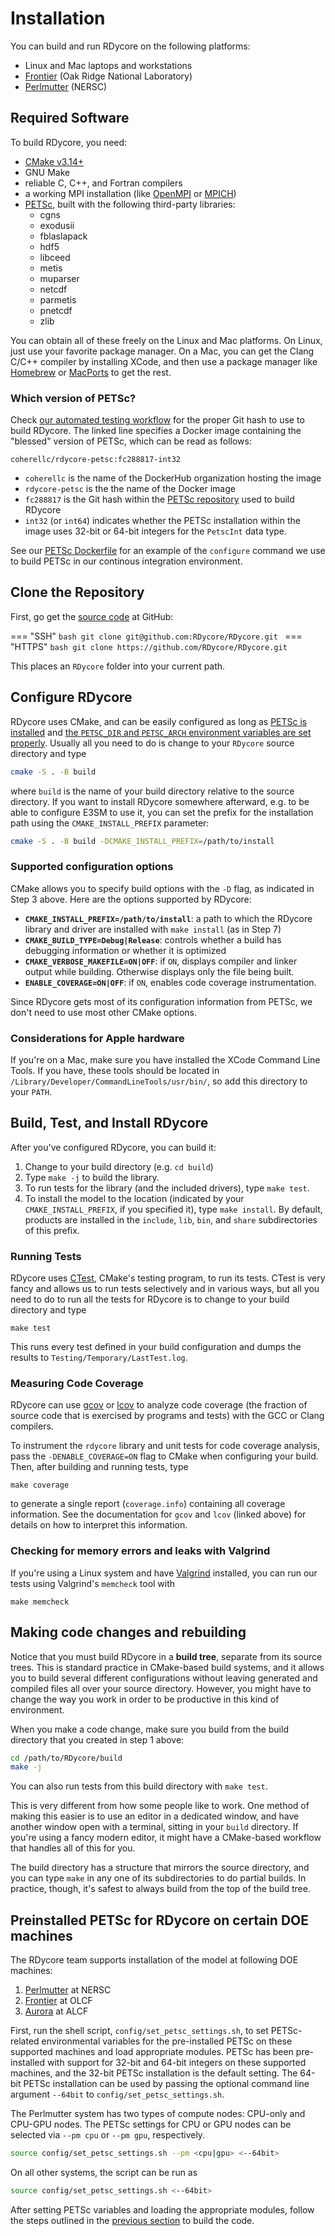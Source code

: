 # Installation

You can build and run RDycore on the following platforms:

* Linux and Mac laptops and workstations
* [Frontier](https://www.olcf.ornl.gov/frontier/) (Oak Ridge National Laboratory)
* [Perlmutter](https://docs.nersc.gov/systems/perlmutter/) (NERSC)

## Required Software

To build RDycore, you need:

* [CMake v3.14+](https://cmake.org/)
* GNU Make
* reliable C, C++, and Fortran compilers
* a working MPI installation (like [OpenMPI](https://www.open-mpi.org/)
  or [MPICH](https://www.mpich.org/))
* [PETSc](https://petsc.org/release/), built with the following third-party
  libraries:
    * cgns
    * exodusii
    * fblaslapack
    * hdf5
    * libceed
    * metis
    * muparser
    * netcdf
    * parmetis
    * pnetcdf
    * zlib

You can obtain all of these freely on the Linux and Mac platforms. On Linux,
just use your favorite package manager. On a Mac, you can get the Clang C/C++
compiler by installing XCode, and then use a package manager like
[Homebrew](https://brew.sh/) or [MacPorts](https://www.macports.org/) to get
the rest.

### Which version of PETSc?

Check [our automated testing workflow](https://github.com/RDycore/RDycore/blob/main/.github/workflows/auto_test.yml#L24)
for the proper Git hash to use to build RDycore. The linked line specifies a
Docker image containing the "blessed" version of PETSc, which can be read as
follows:

```
coherellc/rdycore-petsc:fc288817-int32
```

* `coherellc` is the name of the DockerHub organization hosting the image
* `rdycore-petsc` is the the name of the Docker image
* `fc288817` is the Git hash within the [PETSc repository](https://gitlab.com/petsc/petsc)
  used to build RDycore
* `int32` (or `int64`) indicates whether the PETSc installation within the image
  uses 32-bit or 64-bit integers for the `PetscInt` data type.

See our [PETSc Dockerfile](https://github.com/RDycore/RDycore/blob/main/tools/Dockerfile.petsc#L50)
for an example of the `configure` command we use to build PETSc in our continous
integration environment.

## Clone the Repository

First, go get the [source code](https://github.com/RDycore/RDycore)
at GitHub:

=== "SSH"
    ```bash
    git clone git@github.com:RDycore/RDycore.git
    ```
=== "HTTPS"
    ```bash
    git clone https://github.com/RDycore/RDycore.git
    ```

This places an `RDycore` folder into your current path.

## Configure RDycore

RDycore uses CMake, and can be easily configured as long as
[PETSc is installed](https://petsc.org/release/install/) and [the `PETSC_DIR`
and `PETSC_ARCH` environment variables are set
properly](https://petsc.org/release/install/multibuild/#environmental-variables-petsc-dir-and-petsc-arch).
Usually all you need to do is change to your `RDycore` source directory and type

```bash
cmake -S . -B build
```

where `build` is the name of your build directory relative to the source
directory. If you want to install RDycore somewhere afterward, e.g. to be able
to configure E3SM to use it, you can set the prefix for the installation path
using the `CMAKE_INSTALL_PREFIX` parameter:

```bash
cmake -S . -B build -DCMAKE_INSTALL_PREFIX=/path/to/install
```

### Supported configuration options

CMake allows you to specify build options with the `-D` flag, as indicated in
Step 3 above. Here are the options supported by RDycore:

* **`CMAKE_INSTALL_PREFIX=/path/to/install`**: a path to which the RDycore library
  and driver are installed with `make install` (as in Step 7)
* **`CMAKE_BUILD_TYPE=Debug|Release`**: controls whether a build has debugging
  information or whether it is optimized
* **`CMAKE_VERBOSE_MAKEFILE=ON|OFF`**: if `ON`, displays compiler and linker
  output while building. Otherwise displays only the file being built.
* **`ENABLE_COVERAGE=ON|OFF`**: if `ON`, enables code coverage instrumentation.

Since RDycore gets most of its configuration information from PETSc, we don't
need to use most other CMake options.

### Considerations for Apple hardware

If you're on a Mac, make sure you have installed the XCode Command Line Tools.
If you have, these tools should be located in
`/Library/Developer/CommandLineTools/usr/bin/`, so add this directory to your
`PATH`.

## Build, Test, and Install RDycore

After you've configured RDycore, you can build it:

1. Change to your build directory (e.g. `cd build`)
2. Type `make -j` to build the library.
3. To run tests for the library (and the included drivers), type `make test`.
4. To install the model to the location (indicated by your `CMAKE_INSTALL_PREFIX`,
   if you specified it), type `make install`. By default, products are installed
   in the `include`, `lib`, `bin`, and `share` subdirectories of this prefix.

### Running Tests

RDycore uses [CTest](https://cmake.org/cmake/help/book/mastering-cmake/chapter/Testing%20With%20CMake%20and%20CTest.html),
CMake's testing program, to run its tests. CTest is very fancy and allows us to
run tests selectively and in various ways, but all you need to do to run all the
tests for RDycore is to change to your build directory and type

```
make test
```

This runs every test defined in your build configuration and dumps the results
to `Testing/Temporary/LastTest.log`.

### Measuring Code Coverage

RDycore can use [gcov](https://gcc.gnu.org/onlinedocs/gcc/Gcov.html) or
[lcov](https://lcov.readthedocs.io/en/latest/index.html) to analyze code
coverage (the fraction of source code that is exercised by programs and tests)
with the GCC or Clang compilers.

To instrument the `rdycore` library and unit tests for code coverage analysis,
pass the `-DENABLE_COVERAGE=ON` flag to CMake when configuring your build. Then,
after building and running tests, type

```
make coverage
```

to generate a single report (`coverage.info`) containing all coverage
information. See the documentation for `gcov` and `lcov` (linked above) for
details on how to interpret thіs information.

### Checking for memory errors and leaks with Valgrind

If you're using a Linux system and have [Valgrind](https://valgrind.org/)
installed, you can run our tests using Valgrind's `memcheck` tool with

```
make memcheck
```

## Making code changes and rebuilding

Notice that you must build RDycore in a  **build tree**, separate from its source
trees. This is standard practice in CMake-based build systems, and it allows you
to build several different configurations without leaving generated and compiled
files all over your source directory. However, you might have to change the way
you work in order to be productive in this kind of environment.

When you make a code change, make sure you build from the build directory that
you created in step 1 above:

```bash
cd /path/to/RDycore/build
make -j
```

You can also run tests from this build directory with `make test`.

This is very different from how some people like to work. One method of making
this easier is to use an editor in a dedicated window, and have another window
open with a terminal, sitting in your `build` directory. If you're using a fancy
modern editor, it might have a CMake-based workflow that handles all of this for
you.

The build directory has a structure that mirrors the source directory, and you
can type `make` in any one of its subdirectories to do partial builds. In
practice, though, it's safest to always build from the top of the build tree.


## Preinstalled PETSc for RDycore on certain DOE machines

The RDycore team supports installation of the model at following DOE machines:

1. [Perlmutter](https://docs.nersc.gov/systems/perlmutter/) at NERSC
2. [Frontier](https://docs.olcf.ornl.gov/systems/frontier_user_guide.html) at OLCF
3. [Aurora](https://www.alcf.anl.gov/support-center/aurora/getting-started-aurora) at ALCF


First, run the shell script, `config/set_petsc_settings.sh`, to set PETSc-related environmental
variables for the pre-installed PETSc on these supported machines and load appropriate modules.
PETSc has been pre-installed with support for 32-bit and 64-bit integers on these supported machines,
and the 32-bit PETSc installation is the default setting. The 64-bit PETSc installation can be used
by passing the optional command line argument `--64bit` to `config/set_petsc_settings.sh`.

The Perlmutter system has two types of compute nodes: CPU-only and CPU-GPU nodes.
   The PETSc settings for CPU or GPU nodes can be selected via `--pm cpu` or `--pm gpu`, respectively.

```bash
source config/set_petsc_settings.sh --pm <cpu|gpu> <--64bit>

```

On all other systems, the script can be run as

```bash
source config/set_petsc_settings.sh <--64bit>

```

After setting PETSc variables and loading the appropriate modules, follow the
steps outlined in the [previous section](#build-test-and-install-rdycore) to build the code.
